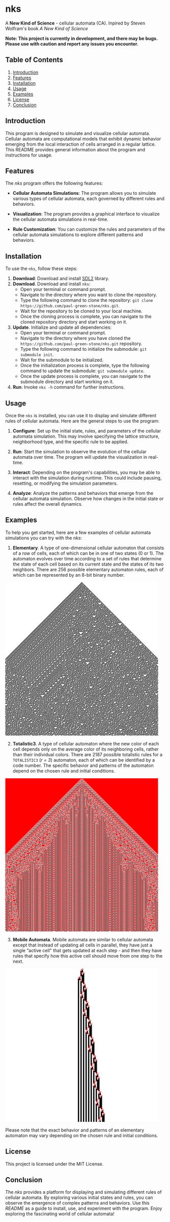 # nks

A **New Kind of Science** - cellular automata (CA). Inpired by Steven Wolfram's book *A New Kind of Science*

**Note: This project is currently in development, and there may be bugs. Please use with caution and report any issues you encounter.**

## Table of Contents

1. [Introduction](#introduction)
2. [Features](#features)
3. [Installation](#installation)
4. [Usage](#usage)
5. [Examples](#examples)
6. [License](#license)
8. [Conclusion](#conclusion)

## Introduction

This program is designed to simulate and visualize cellular automata. Cellular automata are computational models that exhibit dynamic behavior emerging from the local interaction of cells arranged in a regular lattice. This README provides general information about the program and instructions for usage.

## Features

The *nks* program offers the following features:

* **Cellular Automata Simulations**: The program allows you to simulate various types of cellular automata, each governed by different rules and behaviors.

* **Visualization**: The program provides a graphical interface to visualize the cellular automata simulations in real-time.

* **Rule Customization**: You can customize the rules and parameters of the cellular automata simulations to explore different patterns and behaviors.

## Installation

To use the `nks`, follow these steps:

1. **Download**: Download and install [SDL2](https://www.libsdl.org/) library.
2. **Download**. Download and install `nks`:
   * Open your terminal or command prompt.
   * Navigate to the directory where you want to clone the repository.
   * Type the following command to clone the repository: `git clone https://github.com/paul-green-stone/nks.git`.
   * Wait for the repository to be cloned to your local machine.
   * Once the cloning process is complete, you can navigate to the cloned repository directory and start working on it.
3. **Update**. Initialize and update all dependencies:
   * Open your terminal or command prompt.
   * Navigate to the directory where you have cloned the `https://github.com/paul-green-stone/nks.git` repository.
   * Type the following command to initialize the submodule: `git submodule init`.
   * Wait for the submodule to be initialized.
   * Once the initialization process is complete, type the following command to update the submodule: `git submodule update`.
   * Once the update process is complete, you can navigate to the submodule directory and start working on it.
4. **Run**: Invoke `nks -h` command for further instructions.

## Usage

Once the `nks` is installed, you can use it to display and simulate different rules of cellular automata. Here are the general steps to use the program:

1. **Configure**: Set up the initial state, rules, and parameters of the cellular automata simulation. This may involve specifying the lattice structure, neighborhood type, and the specific rule to be applied.

2. **Run**: Start the simulation to observe the evolution of the cellular automata over time. The program will update the visualization in real-time.

3. **Interact**: Depending on the program's capabilities, you may be able to interact with the simulation during runtime. This could include pausing, resetting, or modifying the simulation parameters.

4. **Analyze**: Analyze the patterns and behaviors that emerge from the cellular automata simulation. Observe how changes in the initial state or rules affect the overall dynamics.

## Examples

To help you get started, here are a few examples of cellular automata simulations you can try with the *nks*:

1. **Elementary**. A type of one-dimensional cellular automaton that consists of a row of cells, each of which can be in one of two states (0 or 1). The automaton evolves over time according to a set of rules that determine the state of each cell based on its current state and the states of its two neighbors. There are 256 possible elementary automaton rules, each of which can be represented by an 8-bit binary number.

![Rule 30 of elementary CA](images/rule30.png)

2. **Totalistic3**. A type of cellular automaton where the new color of each cell depends only on the average color of its neighboring cells, rather than their individual colors. There are 2187 possible totalistic rules for a `TOTALISTIC3` (*r = 3*) automaton, each of which can be identified by a code number. The specific behavior and patterns of the automaton depend on the chosen rule and initial conditions.

![Rule 34 of totalistic CA](images/rule34.png)

3. **Mobile Automata**. Mobile automata are similar to cellular automata except that instead of updating all cells in parallel, they have just a single “active cell" that gets updated at each step - and then they have rules that specify how this active cell should move from one step to the next.

![Rule 34 of totalistic CA](images/m3557.png)

Please note that the exact behavior and patterns of an elementary automaton may vary depending on the chosen rule and initial conditions.

## License

This project is licensed under the MIT License.

## Conclusion

The *nks* provides a platform for displaying and simulating different rules of cellular automata. By exploring various initial states and rules, you can observe the emergence of complex patterns and behaviors. Use this *README* as a guide to install, use, and experiment with the program. Enjoy exploring the fascinating world of cellular automata!
